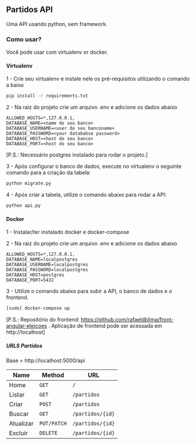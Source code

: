 ## Partidos API
Uma API usando python, sem framework. 

### Como usar?
Você pode usar com virtualenv or docker. 
 

#### Virtualenv

1 - Crie seu virtualenv e instale nele os pré-requisitos utilizando o comando a baixo

```bash
pip install -r requirements.txt 
```
2 - Na raiz do projeto crie um arquivo .env e adicione os dados abaixo 
```code
ALLOWED_HOSTS=*,127.0.0.1,
DATABASE_NAME=<name do seu banco>
DATABASE_USERNAME=<user do seu banconame>
DATABASE_PASSWORD=<your datababse password>
DATABASE_HOST=<host do seu banco>
DATABASE_PORT=<host do seu banco>
```
[P.S.: Necessário postgres instalado para rodar o projeto.]

3 - Após configurar o banco de dados, execute no virtualenv o seguinte comando para a criação da tabela: 

```bash
python migrate.py
```


4 - Após criar a tabela, utilize o comando abaixo para rodar a API: 

```bash
python api.py
```

#### Docker 

1 - Instalar/ter instalado docker e docker-compose


2 - Na raiz do projeto crie um arquivo .env e adicione os dados abaixo 
```code
ALLOWED_HOSTS=*,127.0.0.1,
DATABASE_NAME=localpostgres
DATABASE_USERNAME=localpostgres
DATABASE_PASSWORD=localpostgres
DATABASE_HOST=postgres
DATABASE_PORT=5432
```
3 - Utilize o comando abaixo para subir a API, o banco de dados e o frontend. 
```bash
[sudo] docker-compose up
```
[P.S.: Repositório do frontend: https://github.com/rafaeldblima/front-angular-eleicoes . Aplicação de frontend pode ser acessada em http://localhost]

##### URLS Partidos
Base = http://localhost:5000/api

| Name   | Method      | URL                    |
| ---    | ---         | ---                    |
| Home   | `GET`       | `/`             |
| Listar   | `GET`       | `/partidos`             |
| Criar | `POST`      | `/partidos`             |
| Buscar    | `GET`       | `/partidos/{id}`        |
| Atualizar | `PUT/PATCH` | `/partidos/{id}`        |
| Excluir | `DELETE`    | `/partidos/{id}`        |

